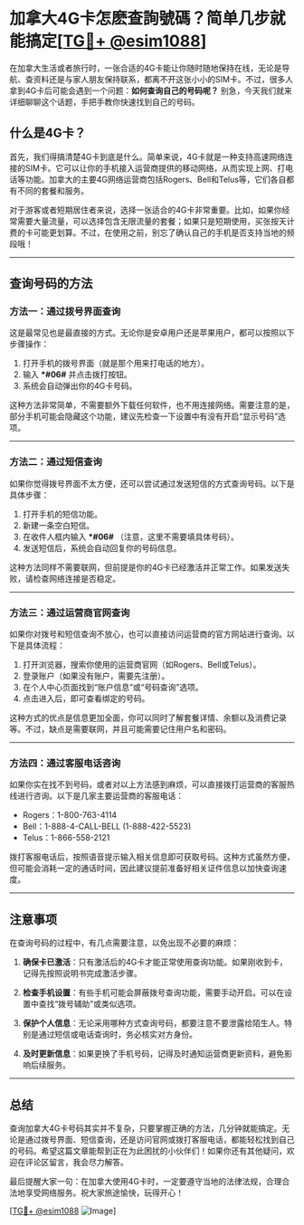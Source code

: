 # 加拿大4G卡怎麽查詢號碼？简单几步就能搞定[[TG💪+ @esim1088](https://t.me/s/esim1088)]

在加拿大生活或者旅行时，一张合适的4G卡能让你随时随地保持在线，无论是导航、查资料还是与家人朋友保持联系，都离不开这张小小的SIM卡。不过，很多人拿到4G卡后可能会遇到一个问题：**如何查询自己的号码呢？** 别急，今天我们就来详细聊聊这个话题，手把手教你快速找到自己的号码。

## 什么是4G卡？

首先，我们得搞清楚4G卡到底是什么。简单来说，4G卡就是一种支持高速网络连接的SIM卡。它可以让你的手机接入运营商提供的移动网络，从而实现上网、打电话等功能。加拿大的主要4G网络运营商包括Rogers、Bell和Telus等，它们各自都有不同的套餐和服务。

对于游客或者短期居住者来说，选择一张适合的4G卡非常重要。比如，如果你经常需要大量流量，可以选择包含无限流量的套餐；如果只是短期使用，买张按天计费的卡可能更划算。不过，在使用之前，别忘了确认自己的手机是否支持当地的频段哦！

---

## 查询号码的方法

### 方法一：通过拨号界面查询

这是最常见也是最直接的方式。无论你是安卓用户还是苹果用户，都可以按照以下步骤操作：

1. 打开手机的拨号界面（就是那个用来打电话的地方）。
2. 输入 **\*#06#** 并点击拨打按钮。
3. 系统会自动弹出你的4G卡号码。

这种方法非常简单，不需要额外下载任何软件，也不用连接网络。需要注意的是，部分手机可能会隐藏这个功能，建议先检查一下设置中有没有开启“显示号码”选项。

---

### 方法二：通过短信查询

如果你觉得拨号界面不太方便，还可以尝试通过发送短信的方式查询号码。以下是具体步骤：

1. 打开手机的短信功能。
2. 新建一条空白短信。
3. 在收件人框内输入 **\*#06#** （注意，这里不需要填具体号码）。
4. 发送短信后，系统会自动回复你的号码信息。

这种方法同样不需要联网，但前提是你的4G卡已经激活并正常工作。如果发送失败，请检查网络连接是否稳定。

---

### 方法三：通过运营商官网查询

如果你对拨号和短信查询不放心，也可以直接访问运营商的官方网站进行查询。以下是具体流程：

1. 打开浏览器，搜索你使用的运营商官网（如Rogers、Bell或Telus）。
2. 登录账户（如果没有账户，需要先注册）。
3. 在个人中心页面找到“账户信息”或“号码查询”选项。
4. 点击进入后，即可查看绑定的号码。

这种方式的优点是信息更加全面，你可以同时了解套餐详情、余额以及消费记录等。不过，缺点是需要联网，并且可能需要记住用户名和密码。

---

### 方法四：通过客服电话咨询

如果你实在找不到号码，或者对以上方法感到麻烦，可以直接拨打运营商的客服热线进行咨询。以下是几家主要运营商的客服电话：

- Rogers：1-800-763-4114  
- Bell：1-888-4-CALL-BELL (1-888-422-5523)  
- Telus：1-866-558-2121  

拨打客服电话后，按照语音提示输入相关信息即可获取号码。这种方式虽然方便，但可能会消耗一定的通话时间，因此建议提前准备好相关证件信息以加快查询速度。

---

## 注意事项

在查询号码的过程中，有几点需要注意，以免出现不必要的麻烦：

1. **确保卡已激活**：只有激活后的4G卡才能正常使用查询功能。如果刚收到卡，记得先按照说明书完成激活步骤。
   
2. **检查手机设置**：有些手机可能会屏蔽拨号查询功能，需要手动开启。可以在设置中查找“拨号辅助”或类似选项。

3. **保护个人信息**：无论采用哪种方式查询号码，都要注意不要泄露给陌生人。特别是通过短信或电话查询时，务必核实对方身份。

4. **及时更新信息**：如果更换了手机号码，记得及时通知运营商更新资料，避免影响后续服务。

---

## 总结

查询加拿大4G卡号码其实并不复杂，只要掌握正确的方法，几分钟就能搞定。无论是通过拨号界面、短信查询，还是访问官网或拨打客服电话，都能轻松找到自己的号码。希望这篇文章能帮到正在为此困扰的小伙伴们！如果你还有其他疑问，欢迎在评论区留言，我会尽力解答。

最后提醒大家一句：在加拿大使用4G卡时，一定要遵守当地的法律法规，合理合法地享受网络服务。祝大家旅途愉快，玩得开心！

[[TG💪+ @esim1088](https://t.me/s/esim1088) ![Image](https://i.postimg.cc/4NQfJmqS/Snipaste-2025-05-13-00-14-12.png)]